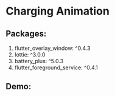 # Charging Animation

## Packages:
1. flutter_overlay_window: ^0.4.3
2.   lottie: ^3.0.0
3.   battery_plus: ^5.0.3
4.   flutter_foreground_service: ^0.4.1

## Demo:
